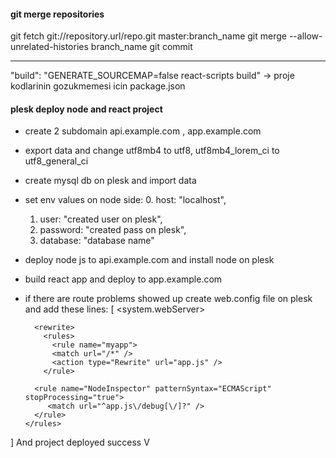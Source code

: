 #### git merge repositories
git fetch git://repository.url/repo.git master:branch_name
git merge --allow-unrelated-histories branch_name
git commit

---------

"build": "GENERATE_SOURCEMAP=false react-scripts build" -> proje kodlarinin gozukmemesi icin package.json

#### plesk deploy node and react project
- create 2 subdomain api.example.com , app.example.com
- export data and change utf8mb4 to utf8, utf8mb4_lorem_ci to utf8_general_ci
- create mysql db on plesk and import data
- set env values on node side:
    0. host: "localhost",
    1. user: "created user on plesk",
    2. password: "created pass on plesk",
    3. database: "database name"
- deploy node js to api.example.com and install node on plesk
- build react app and deploy to app.example.com
- if there are route problems showed up create web.config file on plesk and add these lines:
[<configuration>
      <system.webServer>
        <handlers>
          <add name="iisnode" path="app.js" verb="*" modules="iisnode" />
        </handlers>
    
        <rewrite>
          <rules>
            <rule name="myapp">
            <match url="/*" />
            <action type="Rewrite" url="app.js" />
          </rule>
    <!-- Don't interfere with requests for node-inspector debugging -->
        <rule name="NodeInspector" patternSyntax="ECMAScript" stopProcessing="true">
           <match url="^app.js\/debug[\/]?" />
        </rule>    
      </rules>   
    </rewrite>  
  </system.webServer>
 </configuration>]
And project deployed success V